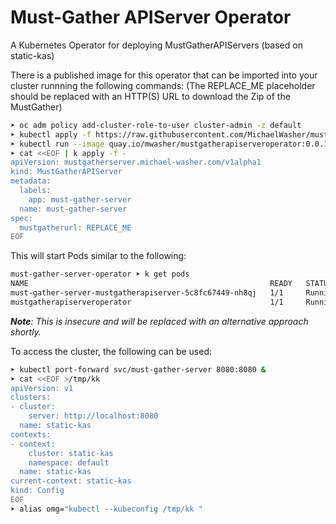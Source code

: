 # Must-Gather APIServer Operator
A Kubernetes Operator for deploying MustGatherAPIServers (based on static-kas)

There is a published image for this operator that can be imported into your cluster runnning the following commands: 
(The REPLACE_ME placeholder should be replaced with an HTTP(S) URL to download the Zip of the MustGather)
```bash
➤ oc adm policy add-cluster-role-to-user cluster-admin -z default
➤ kubectl apply -f https://raw.githubusercontent.com/MichaelWasher/must-gather-server-operator/main/config/crd/bases/mustgatherserver.michael-washer.com_mustgatherapiservers.yaml    
➤ kubectl run --image quay.io/mwasher/mustgatherapiserveroperator:0.0.1 mustgatherapiserveroperator
➤ cat <<EOF | k apply -f -
apiVersion: mustgatherserver.michael-washer.com/v1alpha1
kind: MustGatherAPIServer
metadata:
  labels:
    app: must-gather-server
  name: must-gather-server
spec:
  mustgatherurl: REPLACE_ME
EOF
```

This will start Pods similar to the following:
```bash
must-gather-server-operator ➤ k get pods
NAME                                                      READY   STATUS    RESTARTS      AGE
must-gather-server-mustgatherapiserver-5c8fc67449-nh8qj   1/1     Running   0             21s
mustgatherapiserveroperator                               1/1     Running   1 (31m ago)   34m
```

***Note**: This is insecure and will be replaced with an alternative approach shortly.*

To access the cluster, the following can be used:
```bash
➤ kubectl port-forward svc/must-gather-server 8080:8080 &
➤ cat <<EOF >/tmp/kk
apiVersion: v1
clusters:
- cluster:
    server: http://localhost:8080
  name: static-kas
contexts:
- context:
    cluster: static-kas
    namespace: default
  name: static-kas
current-context: static-kas
kind: Config
EOF
➤ alias omg="kubectl --kubeconfig /tmp/kk "
```